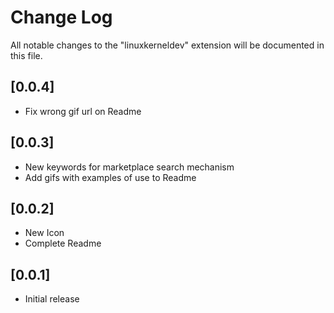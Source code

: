 # Change Log

All notable changes to the "linuxkerneldev" extension will be documented in this file.

## [0.0.4]

- Fix wrong gif url on Readme

## [0.0.3]

- New keywords for marketplace search mechanism
- Add gifs with examples of use to Readme 

## [0.0.2]

- New Icon
- Complete Readme

## [0.0.1]

- Initial release
